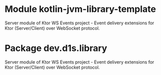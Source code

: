 # Module kotlin-jvm-library-template
Server module of Ktor WS Events project - Event delivery extensions for Ktor (Server/Client) over WebSocket protocol.

# Package dev.d1s.library
Server module of Ktor WS Events project - Event delivery extensions for Ktor (Server/Client) over WebSocket protocol.
